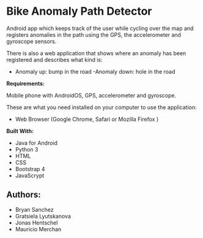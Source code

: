 # Bike Anomaly Path Detector
Android app which keeps track of the user while cycling over the map and registers anomalies in the path using the GPS, the accelerometer and gyroscope sensors.

There is also a web application that shows where an anomaly has been registered and describes what kind is: 
- Anomaly up: bump in the road
-Anomaly down: hole in the road

**Requirements:**

Mobile phone with AndroidOS, GPS, accelerometer and gyroscope.

These are what you need installed on your computer to use the application:

- Web Browser (Google Chrome, Safari or Mozilla Firefox )

**Built With:**

- Java for Android
- Python 3
- HTML
- CSS
- Bootstrap 4
- JavaScrypt

## Authors:

- Bryan Sanchez
- Gratsiela Lyutskanova 
- Jonas Hentschel
- Mauricio Merchan    
